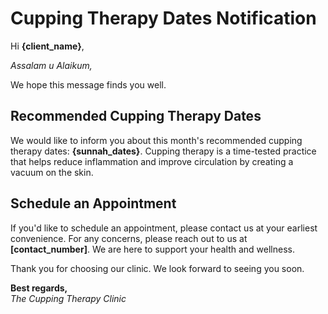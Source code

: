 # Cupping Therapy Dates Notification

Hi **{client_name}**,

_Assalam u Alaikum,_

We hope this message finds you well.

## Recommended Cupping Therapy Dates

We would like to inform you about this month's recommended cupping therapy dates: **{sunnah_dates}**. Cupping therapy is a time-tested practice that helps reduce inflammation and improve circulation by creating a vacuum on the skin.

## Schedule an Appointment

If you'd like to schedule an appointment, please contact us at your earliest convenience. For any concerns, please reach out to us at **[contact_number]**. We are here to support your health and wellness.

Thank you for choosing our clinic. We look forward to seeing you soon.

**Best regards,**  
*The Cupping Therapy Clinic*
